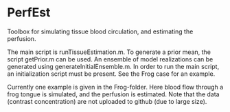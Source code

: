 # PerfEst
Toolbox for simulating tissue blood circulation, and estimating the perfusion. 

The main script is runTissueEstimation.m. To generate a prior mean, the script getPrior.m can be used. An ensemble of model realizations can be generated using generateInitialEnsemble.m. In order to run the main script, an initialization script must be present. See the Frog case for an example. 

Currently one example is given in the Frog-folder. Here blood flow through a frog tongue is simulated, and the perfusion is estimated. Note that the data (contrast concentration) are not uploaded to github (due to large size).
